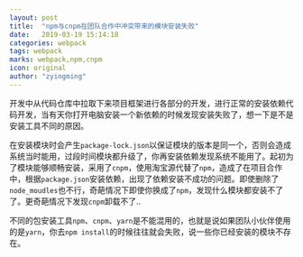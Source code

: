 ```yaml
---
layout: post
title:  "npm与cnpm在团队合作中冲突带来的模块安装失败"
date:   2019-03-19 15:14:18
categories: webpack
tags: webpack
marks: webpack,npm,cnpm
icon: original
author: "zyingming"
---
```

   
开发中从代码仓库中拉取下来项目框架进行各部分的开发，进行正常的安装依赖代码开发，当有天你打开电脑安装一个新依赖的时候发现安装失败了，想一下是不是安装工具不同的原因。<br />   

在安装模块时会产生`package-lock.json`以保证模块的版本是同一个，否则会造成系统当时能用，过段时间模块都升级了，你再安装依赖发现系统不能用了。起初为了模块能够顺畅安装，采用了`cnpm`，使用淘宝源代替了`npm`，造成了在项目合作中，根据`package.json`安装依赖，出现了依赖安装不成功的问题。即使删除了`node_moudles`也不行，奇葩情况下即使你换成了`npm`，发现什么模块都安装不了了。更奇葩情况下发现`cnpm`卸载不了..<br /> 

不同的包安装工具`npm`、`cnpm`、`yarn`是不能混用的，也就是说如果团队小伙伴使用的是`yarn`，你去`npm install`的时候往往就会失败，说一些你已经安装的模块不存在。